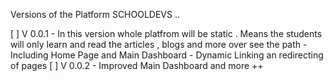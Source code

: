 Versions of the Platform SCHOOLDEVS .. 

 [ ] V 0.0.1 
    - In this version whole platfrom will be static . Means the students will only learn and read the articles , blogs and more over see the path 
    - Including Home Page and Main Dashboard
    - Dynamic Linking an redirecting of pages
 [ ] V 0.0.2
    - Improved Main Dashboard and more ++ 
